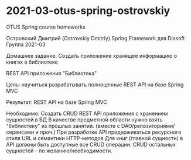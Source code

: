 # 2021-03-otus-spring-ostrovskiy
OTUS Spring course homeworks

Островский Дмитрий (Ostrovskiy Dmitriy)
Spring Framework для Diasoft
Группа 2021-03

Домашнее задание.
Создать приложение хранящее информацию о книгах в библиотеке

REST API приложения "Библиотека"

Цель: научиться разрабатывать полноценные REST API на базе Spring MVC 

Результат: REST API на базе Spring MVC

Необходимо:
Создать CRUD REST API приложения с хранением сущностей в БД
В качестве предметной области нужно взять "библиотеку" из прошлых занятий. (вместе с DAO/репозиториями/сервисами и проч.)
При разработке API придерживаться ресурсного стиля URL и семантики HTTP-методов
Для книг (главной сущности) в API должны быть доступные все CRUD операции. CRUD остальных сущностей - по желанию/необходимости.
